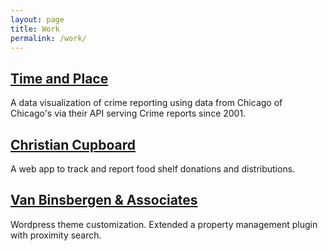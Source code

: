 ```yaml
---
layout: page
title: Work
permalink: /work/
---
```

## [Time and Place](https://time-and-place.herokuapp.com/)

A data visualization of crime reporting using data from Chicago of Chicago's via their API serving Crime reports since 2001.

## [Christian Cupboard](https://christian-cupboard.herokuapp.com/)

A web app to track and report food shelf donations and distributions.

## [Van Binsbergen & Associates](http://www.vanbllc.com/)

Wordpress theme customization. Extended a property management plugin with proximity search.

